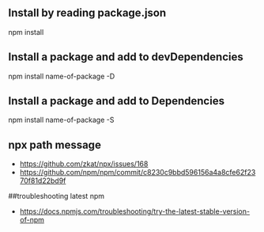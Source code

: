 ## Install by reading package.json
npm install

## Install a package and add to devDependencies
npm install name-of-package -D

## Install a package and add to Dependencies
npm install name-of-package -S

## npx path message
* https://github.com/zkat/npx/issues/168
* https://github.com/npm/npm/commit/c8230c9bbd596156a4a8cfe62f2370f81d22bd9f

##troubleshooting latest npm
* https://docs.npmjs.com/troubleshooting/try-the-latest-stable-version-of-npm

